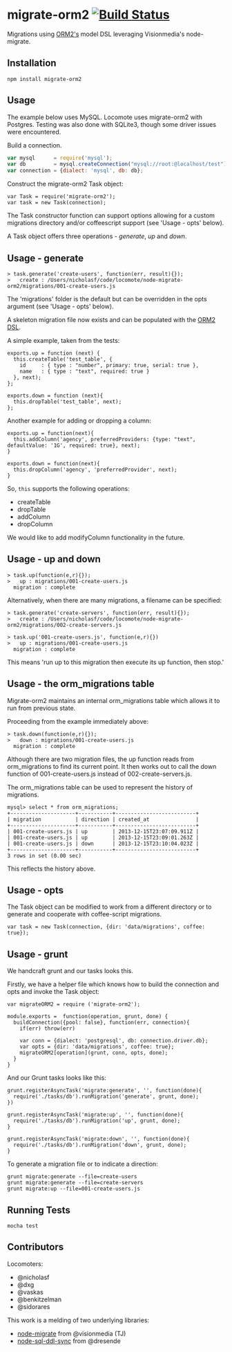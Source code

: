 # migrate-orm2 [![Build Status](https://travis-ci.org/locomote/node-migrate-orm2.png)](https://travis-ci.org/locomote/node-migrate-orm2)

Migrations using [ORM2's](https://github.com/dresende/node-orm2) model DSL leveraging Visionmedia's node-migrate.

## Installation

```
npm install migrate-orm2
```

## Usage

The example below uses MySQL. Locomote uses migrate-orm2 with Postgres. Testing was also done with SQLite3, though some driver issues were encountered.

Build a connection.

```js
var mysql      = require('mysql');
var db         = mysql.createConnection("mysql://root:@localhost/test");
var connection = {dialect: 'mysql', db: db};
```

Construct the migrate-orm2 Task object:

```
var Task = require('migrate-orm2');
var task = new Task(connection);
```

The Task constructor function can support options allowing for a custom migrations directory and/or coffeescript support (see 'Usage - opts' below).

A Task object offers three operations - *generate*, *up* and *down*.

## Usage - generate

```
> task.generate('create-users', function(err, result){});
>   create : /Users/nicholasf/code/locomote/node-migrate-orm2/migrations/001-create-users.js

```

The 'migrations' folder is the default but can be overridden in the opts argument (see 'Usage - opts' below).

A skeleton migration file now exists and can be populated with the [ORM2 DSL](https://github.com/dresende/node-sql-ddl-sync#example).

A simple example, taken from the tests:

```
exports.up = function (next) {
  this.createTable('test_table', {
    id     : { type : "number", primary: true, serial: true },
    name   : { type : "text", required: true }
  }, next);
};

exports.down = function (next){
  this.dropTable('test_table', next);
};

```

Another example for adding or dropping a column:

```
exports.up = function(next){
  this.addColumn('agency', preferredProviders: {type: "text", defaultValue: '1G', required: true}, next);
}

exports.down = function(next){
  this.dropColumn('agency', 'preferredProvider', next);
}
```

So, ```this``` supports the following operations:

* createTable
* dropTable
* addColumn
* dropColumn

We would like to add modifyColumn functionality in the future.

## Usage - up and down

```
> task.up(function(e,r){});
>   up : migrations/001-create-users.js
  migration : complete
```

Alternatively, when there are many migrations, a filename can be specified:

```
> task.generate('create-servers', function(err, result){});
>   create : /Users/nicholasf/code/locomote/node-migrate-orm2/migrations/002-create-servers.js

> task.up('001-create-users.js', function(e,r){})
>   up : migrations/001-create-users.js
  migration : complete
```

This means 'run up to this migration then execute its up function, then stop.'

## Usage - the orm_migrations table

Migrate-orm2 maintains an internal orm_migrations table which allows it to run from previous state.

Proceeding from the example immediately above:

```
> task.down(function(e,r){});
>   down : migrations/001-create-users.js
  migration : complete
```

Although there are two migration files, the up function reads from orm_migrations to find its current point. It then works out to call the down function of 001-create-users.js instead of 002-create-servers.js.

The orm_migrations table can be used to represent the history of migrations.

```
mysql> select * from orm_migrations;
+---------------------+-----------+--------------------------+
| migration           | direction | created_at               |
+---------------------+-----------+--------------------------+
| 001-create-users.js | up        | 2013-12-15T23:07:09.911Z |
| 001-create-users.js | up        | 2013-12-15T23:09:01.263Z |
| 001-create-users.js | down      | 2013-12-15T23:10:04.023Z |
+---------------------+-----------+--------------------------+
3 rows in set (0.00 sec)

```

This reflects the history above.

## Usage - opts

The Task object can be modified to work from a different directory or to generate and cooperate with coffee-script migrations.

```
var task = new Task(connection, {dir: 'data/migrations', coffee: true});
```

## Usage - grunt

We handcraft grunt and our tasks looks this.

Firstly, we have a helper file which knows how to build the connection and opts and invoke the Task object:

```
var migrateORM2 = require ('migrate-orm2');

module.exports =  function(operation, grunt, done) {
  buildConnection({pool: false}, function(err, connection){
    if(err) throw(err)

    var conn = {dialect: 'postgresql', db: connection.driver.db};
    var opts = {dir: 'data/migrations', coffee: true};
    migrateORM2[operation](grunt, conn, opts, done);
  }
}
```

And our Grunt tasks looks like this:

```
grunt.registerAsyncTask('migrate:generate', '', function(done){
  require('./tasks/db').runMigration('generate', grunt, done);
})

grunt.registerAsyncTask('migrate:up', '', function(done){
  require('./tasks/db').runMigration('up', grunt, done);
}

grunt.registerAsyncTask('migrate:down', '', function(done){
  require('./tasks/db').runMigration('down', grunt, done);
}
```

To generate a migration file or to indicate a direction:

```
grunt migrate:generate --file=create-users
grunt migrate:generate --file=create-servers
grunt migrate:up --file=001-create-users.js
```

## Running Tests

```
mocha test
```

## Contributors

Locomoters:
* @nicholasf
* @dxg
* @vaskas
* @benkitzelman
* @sidorares

This work is a melding of two underlying libraries:

* [node-migrate](https://github.com/visionmedia/node-migrate) from @visionmedia (TJ)
* [node-sql-ddl-sync](https://github.com/dresende/node-sql-ddl-sync) from @dresende

